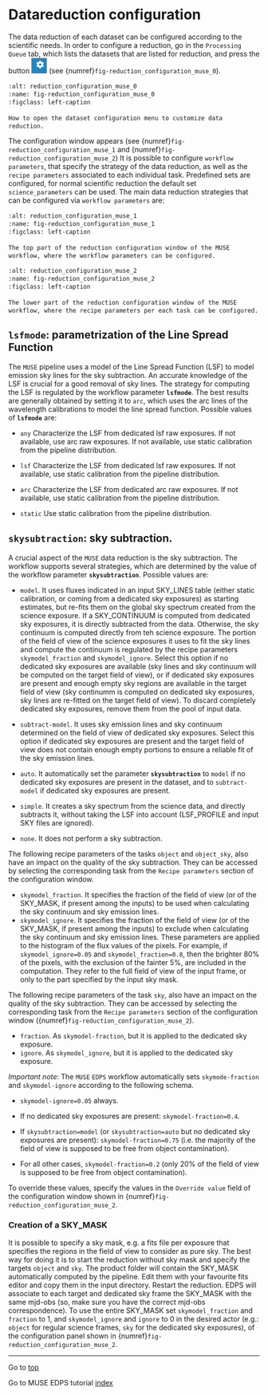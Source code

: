 # Datareduction configuration  <a name="configuration"></a>

The data reduction of each dataset can be configured according to the scientific needs. In order to configure a
reduction,
go in the `Processing Queue` tab, which lists the datasets that are listed for reduction,
and press the button ![](../edpsgui/figures/configure_dataset.jpg) (see {numref}`fig-reduction_configuration_muse_0`). 

```{figure} figures/reduction_configuration_muse_0.jpg
:alt: reduction_configuration_muse_0
:name: fig-reduction_configuration_muse_0
:figclass: left-caption

How to open the dataset configuration menu to customize data reduction.
```


The configuration window appears (see
{numref}`fig-reduction_configuration_muse_1` and {numref}`fig-reduction_configuration_muse_2`)
It is possible to configure `workflow parameters`, that specify the strategy of the data reduction, as well as the
`recipe parameters` associated to each individual task. Predefined sets are configured, for normal scientific reduction
the default set `science_parameters` can be used.
The main data reduction strategies that can be configured via `workflow parameters` are:

```{figure} figures/reduction_configuration_muse_1.jpg
:alt: reduction_configuration_muse_1
:name: fig-reduction_configuration_muse_1
:figclass: left-caption

The top part of the reduction configuration window of the MUSE workflow, where the workflow parameters can be configured.

```

```{figure} figures/reduction_configuration_muse_2.jpg
:alt: reduction_configuration_muse_2
:name: fig-reduction_configuration_muse_2
:figclass: left-caption

The lower part of the reduction configuration window of the MUSE workflow, where the recipe parameters per each task can be configured.

```

<a name="lsf"> </a>
## **`lsfmode`**: parametrization of the Line Spread Function

The `MUSE` pipeline uses a model of the Line Spread Function (LSF) to model emission sky lines for the sky subtraction.
An accurate knowledge of the LSF is crucial for a good removal of sky lines. The strategy for computing the LSF is
regulated by the workflow parameter **`lsfmode`**.
The best results are generally obtained by setting it to `arc`, which
uses the arc lines of the wavelength calibrations to model the line spread function. Possible values of **`lsfmode`**
are:

- `any`  Characterize the LSF from dedicated lsf raw exposures. If not
  available, use arc raw exposures. If not available, use static
  calibration from the pipeline distribution.

- `lsf`  Characterize the LSF from dedicated lsf raw exposures. If not
  available, use static calibration from the pipeline distribution.

- `arc`  Characterize the LSF from dedicated arc raw exposures. If not
  available, use static calibration from the pipeline distribution.

- `static` Use static calibration from the pipeline distribution.

<a name="skysub"> </a>
## **`skysubtraction`**: sky subtraction.
A crucial aspect of the `MUSE` data reduction is the sky subtraction. The workflow supports several strategies, which are determined by the value of the workflow parameter **`skysubtraction`**. Possible values are:

- `model`. It uses fluxes indicated in an input SKY_LINES table (either static calibration, or coming from a dedicated
  sky
  exposures) as starting estimates, but re-fits them on the global sky spectrum created from the science exposure. If a
  SKY_CONTINUUM is computed
  from dedicated sky exposures, it is directly subtracted from the data. Otherwise, the sky continuum is computed
  directly from teh science exposure. The portion
  of the field of view of the science exposures it uses to fit the sky lines and compute the continuum is regulated by
  the recipe parameters
  `skymodel_fraction` and `skymodel_ignore`. Select this option if no dedicated sky exposures are available (sky lines
  and sky continuum will be computed on the target field of view), or if dedicated sky exposures are present and enough
  empty sky regions are
  available in the target field of view (sky continumm is
  computed on dedicated sky exposures, sky lines are re-fitted on the target field of view). To discard completely
  dedicated sky exposures, remove them from the pool of input data.

- `subtract-model`. It uses sky emission lines and sky continuum determined on the field of view of dedicated sky
  exposures. Select this option
  if dedicated sky exposures are present and the target field of view does not contain enough empty portions to ensure a
  reliable fit of the sky emission lines.

- `auto`. It automatically set the parameter **`skysubtraction`** to `model` if no dedicated sky exposures are present
  in the dataset, and to `subtract-model` if dedicated sky exposures are present.


- `simple`. It creates a sky spectrum from the science data, and directly subtracts it, without taking
  the LSF into account (LSF_PROFILE and input SKY files are ignored).

- `none`. It does not perform a sky subtraction.

The following recipe parameters of the tasks `object` and `object_sky`, also have an impact on the quality of the sky
subtraction. They can be accessed by selecting the corresponding task from the `Recipe parameters` section of the
configuration window.

- `skymodel_fraction`. It specifies the fraction of the field of view (or of the SKY_MASK, if present among the inputs)
  to be used when calculating the sky continuum and sky emission lines.
- `skymodel_ignore`. It specifies the fraction of the field of view (or of the SKY_MASK, if present among the inputs) to
  exclude when calculating the sky continuum and sky emission lines.
  These parameters are applied to the histogram of the flux values of the pixels. For example, if `skymodel_ignore=0.05`
  and `skymodel_fraction=0.8`, then the brighter 80% of the pixels, with the exclusion of the fainter 5%, are included
  in the computation. They refer to the full field of view of the input frame, or only to the part
  specified by the input sky mask.


The following recipe parameters of the task `sky`, also have an impact on the quality of the sky subtraction. They can
be accessed by selecting the corresponding task from the `Recipe parameters` section of the configuration window ({numref}`fig-reduction_configuration_muse_2`).

- `fraction`. As `skymodel-fraction`, but it is applied to the dedicated sky exposure.
- `ignore`. As `skymodel_ignore`, but it is applied to the dedicated sky exposure.

*Important note*: The `MUSE` `EDPS` workflow automatically sets `skymode-fraction` and `skymodel-ignore` according to the
following schema.

- `skymodel-ignore=0.05` always.

- If no dedicated sky exposures are present: `skymodel-fraction=0.4`.

- If `skysubtraction=model` (or `skysubtraction=auto` but no dedicated sky exposures are
  present): `skymodel-fraction=0.75` (i.e. the majority of the field of view is supposed to be free from object
  contamination).

- For all other cases, `skymodel-fraction=0.2` (only 20% of the field of view is supposed to be free from object
  contamination).

To override these values, specify the values in the `Override value` field of the configuration window shown in {numref}`fig-reduction_configuration_muse_2`.

### Creation of a SKY_MASK

It is possible to specify a sky mask, e.g. a fits file per exposure that specifies the regions in the field of view to
consider as pure sky.
The best way for doing it is to start the reduction without sky mask and specify the targets `object` and `sky`. The
product folder will contain the SKY_MASK automatically computed by the
pipeline. Edit them with your favourite fits editor and copy them in the input directory. Restart the reduction. EDPS
will associate to each target and dedicated sky frame the SKY_MASK with the same mjd-obs (so, make sure you have the
correct mjd-obs correspondence).
To use the entire SKY_MASK set `skymodel_fraction` and `fraction` to 1, and `skymodel_ignore` and `ignore` to 0 in the desired actor (e.g.: `object` for regular science frames, `sky` for the dedicated sky exposures), of the configuration panel shown in {numref}`fig-reduction_configuration_muse_2`.

 ---
Go to [top](#configuration)

Go to MUSE EDPS tutorial [index](../muse/index)